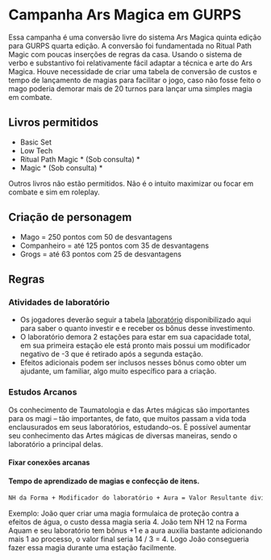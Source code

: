 # Campanha Ars Magica em GURPS

Essa campanha é uma conversão livre do sistema Ars Magica quinta edição para GURPS quarta edição. A conversão foi fundamentada no Ritual Path Magic com poucas inserções de regras da casa. Usando o sistema de verbo e substantivo foi relativamente fácil adaptar a técnica e arte do Ars Magica. Houve necessidade de criar uma tabela de conversão de custos e tempo de lançamento de magias para facilitar o jogo, caso não fosse feito o mago poderia demorar mais de 20 turnos para lançar uma simples magia em combate.

## Livros permitidos

* Basic Set
* Low Tech
* Ritual Path Magic * (Sob consulta) *
* Magic * (Sob consulta) *

Outros livros não estão permitidos. Não é o intuito maximizar ou focar em combate e sim em roleplay. 


## Criação de personagem

* Mago = 250 pontos com 50 de desvantagens
* Companheiro = até 125 pontos com 35 de desvantagens
* Grogs = até 63 pontos com 25 de desvantagens


## Regras

### Atividades de laboratório

* Os jogadores deverão seguir a tabela [laboratório](https://github.com/cefasheli/Ars-Magica/tree/main/Tabelas/Laborat%C3%B3rio) disponibilizado aqui para saber o quanto investir e e receber os bônus desse investimento. 
* O laboratório demora 2 estações para estar em sua capacidade total, em sua primeira estação ele está pronto mais possui um modificador negativo de -3 que é retirado após a segunda estação.
* Efeitos adicionais podem ser inclusos nesses bônus como obter um ajudante, um familiar, algo muito específico para a criação.

### Estudos Arcanos 

Os conhecimento de Taumatologia e das Artes mágicas são importantes para os magi – tão importantes, de fato, que muitos passam a vida toda enclausurados em seus laboratórios, estudando-os. É possível aumentar seu conhecimento das Artes mágicas de diversas maneiras, sendo o laboratório a principal delas.

#### Fixar conexões arcanas




#### Tempo de aprendizado de magias e confecção de itens.
```diff
NH da Forma + Modificador do laboratório + Aura = Valor Resultante dividido por 3
```

Exemplo: João quer criar uma magia formulaica de proteção contra a efeitos de água, o custo dessa magia seria 4. João tem NH 12 na Forma Aquam e seu laboratório tem bônus +1 e a aura auxilia bastante adicionando mais 1 ao processo, o valor final seria 14 / 3 = 4. Logo João consegueria fazer essa magia durante uma estação facilmente.



